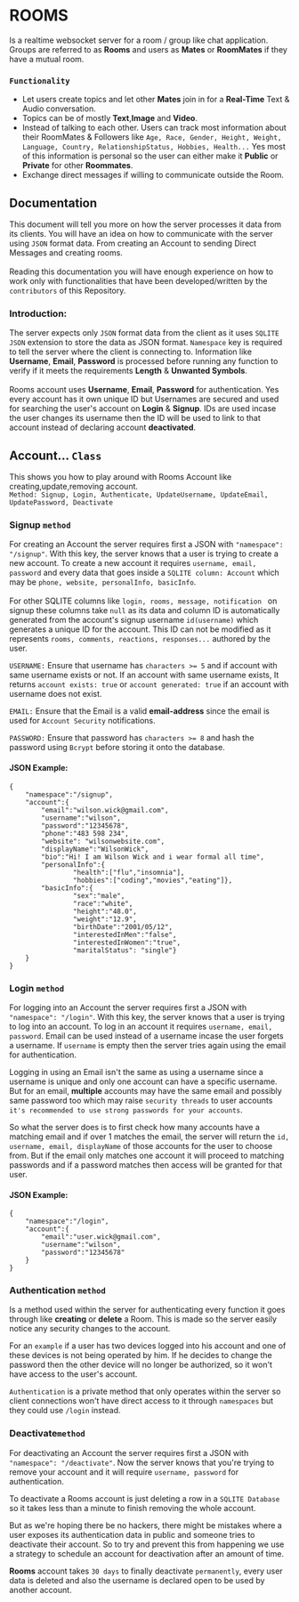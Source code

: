 # ROOMS

Is a realtime websocket server for a room / group like chat application. Groups are referred to as **Rooms** and users as **Mates** or **RoomMates** if they have a mutual room.

### `Functionality`
* Let users create topics and let other **Mates** join in for a **Real-Time** Text & Audio conversation.
* Topics can be of mostly **Text**,**Image** and **Video**.
* Instead of talking to each other. Users can track most information about their RoomMates & Followers like `Age, Race, Gender, Height, Weight, Language, Country, RelationshipStatus, Hobbies, Health...` Yes most of this information is personal so the user can either make it **Public** or **Private** for other **Roommates**.
* Exchange direct messages if willing to communicate outside the Room.

## Documentation
This document will tell you more on how the server processes it data from its clients. You will have an idea on how to communicate with the server using `JSON` format data. From creating an Account to sending Direct Messages and creating rooms.
\
\
Reading this documentation you will have enough experience on how to work only with functionalities that have been developed/written by the `contributors` of this Repository.

### Introduction:

The server expects only `JSON` format data from the client as it uses `SQLITE JSON` extension to store the data as JSON format. `Namespace` key is required to tell the server where the client is connecting to. Information like **Username**, **Email**, **Password** is processed before running any function to verify if it meets the requirements **Length** & **Unwanted Symbols**.
\
\
Rooms account uses **Username**, **Email**, **Password** for authentication. Yes every account has it own unique ID but Usernames are secured and used for searching the user's account on **Login** & **Signup**. IDs are used incase the user changes its username then the ID will be used to link to that account instead of declaring account **deactivated**.

## Account... `Class`
This shows you how to play around with Rooms Account like creating,update,removing account.
\
`Method: Signup, Login, Authenticate, UpdateUsername, UpdateEmail, UpdatePassword, Deactivate`


### Signup `method`
For creating an Account the server requires first a JSON with `"namespace": "/signup"`. With this key, the server knows that a user is trying to create a new account. To create a new account it requires `username, email, password` and every data that goes inside a `SQLITE column: Account` which may be `phone, website, personalInfo, basicInfo`.
\
\
For other SQLITE columns like `login, rooms, message, notification ` on signup these columns take `null` as its data and column ID is automatically generated from the account's signup username `id(username)` which generates a unique ID for the account. This ID can not be modified as it represents `rooms, comments, reactions, responses...` authored by the user.

`USERNAME:` Ensure that username has `characters >= 5` and if account with same username exists or not. If an account with same username exists, It returns `account exists: true` or `account generated: true` if an account with username does not exist.

`EMAIL:` Ensure that the Email is a valid **email-address** since the email is used for `Account Security` notifications.

`PASSWORD:` Ensure that password has `characters >= 8` and hash the password using `Bcrypt` before storing it onto the database.

#### JSON Example:

    {
        "namespace":"/signup",
        "account":{
            "email":"wilson.wick@gmail.com",
            "username":"wilson",
            "password":"12345678",
            "phone":"483 598 234",
            "website": "wilsonwebsite.com",
            "displayName":"WilsonWick",
            "bio":"Hi! I am Wilson Wick and i wear formal all time",
            "personalInfo":{
                    "health":["flu","insomnia"],
                    "hobbies":["coding","movies","eating"]},
            "basicInfo":{
                    "sex":"male",
                    "race":"white",
                    "height":"48.0",
                    "weight":"12.9",
                    "birthDate":"2001/05/12",
                    "interestedInMen":"false",
                    "interestedInWomen":"true",
                    "maritalStatus": "single"}
        }
    }


### Login `method`
For logging into an Account the server requires first a JSON with `"namespace": "/login"`. With this key, the server knows that a user is trying to log into an account. To log in an account it requires `username, email, password`. Email can be used instead of a username incase the user forgets a username. If `username` is empty then the server tries again using the email for authentication.

Logging in using an Email isn't the same as using a username since a username is unique and only one account can have a specific username. But for an email, **multiple** accounts may have the same email and possibly same password too which may raise `security threads` to user accounts `it's recommended to use strong passwords for your accounts`.

So what the server does is to first check how many accounts have a matching email and if over 1 matches the email, the server will return the `id, username, email, displayName` of those accounts for the user to choose from. But if the email only matches one account it will proceed to matching passwords and if a password matches then access will be granted for that user.

#### JSON Example:

    {
        "namespace":"/login",
        "account":{
            "email":"user.wick@gmail.com",
            "username":"wilson",
            "password":"12345678"
        }
    }

### Authentication `method`
Is a method used within the server for authenticating every function it goes through like **creating** or **delete** a Room. This is made so the server easily notice any security changes to the account.

For an `example` if a user has two devices logged into his account and one of these devices is not being operated by him. If he decides to change the password then the other device will no longer be authorized, so it won't have access to the user's account.

`Authentication` is a private method that only operates within the server so client connections won't have direct access to it through `namespaces` but they could use `/login` instead.

### Deactivate`method`
For deactivating an Account the server requires first a JSON with `"namespace": "/deactivate"`. Now the server knows that you're trying to remove your account and it will require `username, password` for authentication.

To deactivate a Rooms account is just deleting a row in a `SQLITE Database` so it takes less than a minute to finish removing the whole account. 

But as we're hoping there be no hackers, there might be mistakes where a user exposes its authentication data in public and someone tries to deactivate their account.
So to try and prevent this from happening we use a strategy to schedule an account for deactivation after an amount of time.

**Rooms** account takes `30 days` to finally deactivate `permanently`, every user data is deleted and also the username is declared open to be used by another account.
